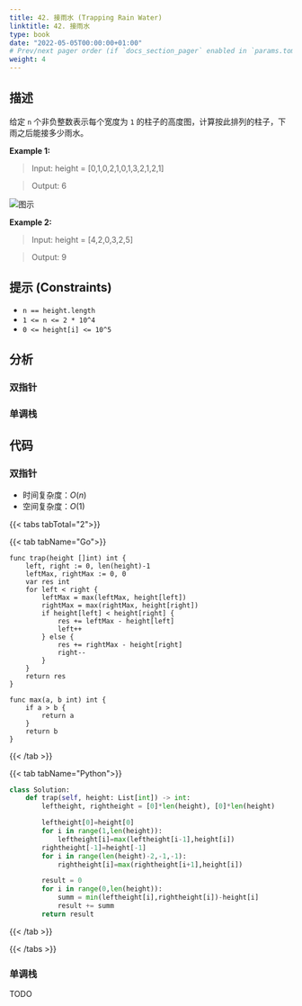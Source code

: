 ```yaml
---
title: 42. 接雨水 (Trapping Rain Water)
linktitle: 42. 接雨水
type: book
date: "2022-05-05T00:00:00+01:00"
# Prev/next pager order (if `docs_section_pager` enabled in `params.toml`)
weight: 4
---
```


## 描述

给定 `n` 个非负整数表示每个宽度为 `1` 的柱子的高度图，计算按此排列的柱子，下雨之后能接多少雨水。

**Example 1:**

> Input: height = [0,1,0,2,1,0,1,3,2,1,2,1]

> Output: 6

![图示](/docs/leetcode/trap_water.png)

**Example 2:**

> Input: height = [4,2,0,3,2,5]

> Output: 9

## 提示 (Constraints)

- `n == height.length`
- `1 <= n <= 2 * 10^4`
- `0 <= height[i] <= 10^5`

## 分析

### 双指针

### 单调栈

## 代码

### 双指针

- 时间复杂度：$O(n)$
- 空间复杂度：$O(1)$

{{< tabs tabTotal="2">}}

{{< tab tabName="Go">}}

```golang
func trap(height []int) int {
    left, right := 0, len(height)-1
    leftMax, rightMax := 0, 0
    var res int
    for left < right {
        leftMax = max(leftMax, height[left])
        rightMax = max(rightMax, height[right])
        if height[left] < height[right] {
            res += leftMax - height[left]
            left++
        } else {
            res += rightMax - height[right]
            right--
        }
    }
    return res
}

func max(a, b int) int {
    if a > b {
        return a
    }
    return b
}
```

{{< /tab >}}

{{< tab tabName="Python">}}

```py
class Solution:
    def trap(self, height: List[int]) -> int:
        leftheight, rightheight = [0]*len(height), [0]*len(height)

        leftheight[0]=height[0]
        for i in range(1,len(height)):
            leftheight[i]=max(leftheight[i-1],height[i])
        rightheight[-1]=height[-1]
        for i in range(len(height)-2,-1,-1):
            rightheight[i]=max(rightheight[i+1],height[i])

        result = 0
        for i in range(0,len(height)):
            summ = min(leftheight[i],rightheight[i])-height[i]
            result += summ
        return result
```

{{< /tab >}}

{{< /tabs >}}

### 单调栈

TODO
